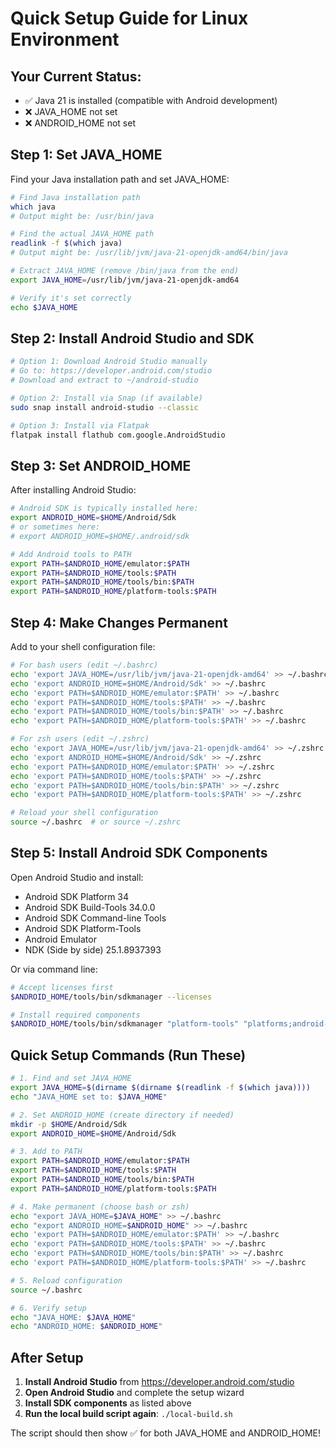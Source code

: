 # Quick Setup Guide for Linux Environment

## Your Current Status:
- ✅ Java 21 is installed (compatible with Android development)
- ❌ JAVA_HOME not set
- ❌ ANDROID_HOME not set

## Step 1: Set JAVA_HOME

Find your Java installation path and set JAVA_HOME:

```bash
# Find Java installation path
which java
# Output might be: /usr/bin/java

# Find the actual JAVA_HOME path
readlink -f $(which java)
# Output might be: /usr/lib/jvm/java-21-openjdk-amd64/bin/java

# Extract JAVA_HOME (remove /bin/java from the end)
export JAVA_HOME=/usr/lib/jvm/java-21-openjdk-amd64

# Verify it's set correctly
echo $JAVA_HOME
```

## Step 2: Install Android Studio and SDK

```bash
# Option 1: Download Android Studio manually
# Go to: https://developer.android.com/studio
# Download and extract to ~/android-studio

# Option 2: Install via Snap (if available)
sudo snap install android-studio --classic

# Option 3: Install via Flatpak
flatpak install flathub com.google.AndroidStudio
```

## Step 3: Set ANDROID_HOME

After installing Android Studio:

```bash
# Android SDK is typically installed here:
export ANDROID_HOME=$HOME/Android/Sdk
# or sometimes here:
# export ANDROID_HOME=$HOME/.android/sdk

# Add Android tools to PATH
export PATH=$ANDROID_HOME/emulator:$PATH
export PATH=$ANDROID_HOME/tools:$PATH
export PATH=$ANDROID_HOME/tools/bin:$PATH
export PATH=$ANDROID_HOME/platform-tools:$PATH
```

## Step 4: Make Changes Permanent

Add to your shell configuration file:

```bash
# For bash users (edit ~/.bashrc)
echo 'export JAVA_HOME=/usr/lib/jvm/java-21-openjdk-amd64' >> ~/.bashrc
echo 'export ANDROID_HOME=$HOME/Android/Sdk' >> ~/.bashrc
echo 'export PATH=$ANDROID_HOME/emulator:$PATH' >> ~/.bashrc
echo 'export PATH=$ANDROID_HOME/tools:$PATH' >> ~/.bashrc
echo 'export PATH=$ANDROID_HOME/tools/bin:$PATH' >> ~/.bashrc
echo 'export PATH=$ANDROID_HOME/platform-tools:$PATH' >> ~/.bashrc

# For zsh users (edit ~/.zshrc)
echo 'export JAVA_HOME=/usr/lib/jvm/java-21-openjdk-amd64' >> ~/.zshrc
echo 'export ANDROID_HOME=$HOME/Android/Sdk' >> ~/.zshrc
echo 'export PATH=$ANDROID_HOME/emulator:$PATH' >> ~/.zshrc
echo 'export PATH=$ANDROID_HOME/tools:$PATH' >> ~/.zshrc
echo 'export PATH=$ANDROID_HOME/tools/bin:$PATH' >> ~/.zshrc
echo 'export PATH=$ANDROID_HOME/platform-tools:$PATH' >> ~/.zshrc

# Reload your shell configuration
source ~/.bashrc  # or source ~/.zshrc
```

## Step 5: Install Android SDK Components

Open Android Studio and install:
- Android SDK Platform 34
- Android SDK Build-Tools 34.0.0
- Android SDK Command-line Tools
- Android SDK Platform-Tools
- Android Emulator
- NDK (Side by side) 25.1.8937393

Or via command line:
```bash
# Accept licenses first
$ANDROID_HOME/tools/bin/sdkmanager --licenses

# Install required components
$ANDROID_HOME/tools/bin/sdkmanager "platform-tools" "platforms;android-34" "build-tools;34.0.0" "ndk;25.1.8937393"
```

## Quick Setup Commands (Run These)

```bash
# 1. Find and set JAVA_HOME
export JAVA_HOME=$(dirname $(dirname $(readlink -f $(which java))))
echo "JAVA_HOME set to: $JAVA_HOME"

# 2. Set ANDROID_HOME (create directory if needed)
mkdir -p $HOME/Android/Sdk
export ANDROID_HOME=$HOME/Android/Sdk

# 3. Add to PATH
export PATH=$ANDROID_HOME/emulator:$PATH
export PATH=$ANDROID_HOME/tools:$PATH
export PATH=$ANDROID_HOME/tools/bin:$PATH
export PATH=$ANDROID_HOME/platform-tools:$PATH

# 4. Make permanent (choose bash or zsh)
echo "export JAVA_HOME=$JAVA_HOME" >> ~/.bashrc
echo "export ANDROID_HOME=$ANDROID_HOME" >> ~/.bashrc
echo 'export PATH=$ANDROID_HOME/emulator:$PATH' >> ~/.bashrc
echo 'export PATH=$ANDROID_HOME/tools:$PATH' >> ~/.bashrc
echo 'export PATH=$ANDROID_HOME/tools/bin:$PATH' >> ~/.bashrc
echo 'export PATH=$ANDROID_HOME/platform-tools:$PATH' >> ~/.bashrc

# 5. Reload configuration
source ~/.bashrc

# 6. Verify setup
echo "JAVA_HOME: $JAVA_HOME"
echo "ANDROID_HOME: $ANDROID_HOME"
```

## After Setup

1. **Install Android Studio** from https://developer.android.com/studio
2. **Open Android Studio** and complete the setup wizard
3. **Install SDK components** as listed above
4. **Run the local build script again**: `./local-build.sh`

The script should then show ✅ for both JAVA_HOME and ANDROID_HOME!
